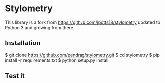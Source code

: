 # Stylometry

This library is a fork from https://github.com/jpotts18/stylometry updated to Python 3 and growing from there.

## Installation

 $ git clone https://github.com/pendrag/stylometry.git
 $ cd stylometry
 $ pip install -r requirements.txt
 $ python setup.py install
 
## Test it

 
